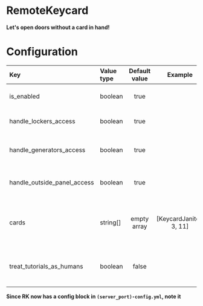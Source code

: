 # RemoteKeycard
**Let's open doors without a card in hand!**

# Configuration
Key | Value type | Default value | Example |  Description
:-- | :-- | :--: | :--: | :--
is_enabled | boolean | true || Enabling/disabling the plugin's functionality
handle_lockers_access | boolean | true || Enabling/disabling handling of access to lockers
handle_generators_access | boolean | true || Enabling/disabling handling of access to generators
handle_outside_panel_access | boolean | true || Enabling/disabling handling of access to the outsite nuke panel
cards | string[] | empty array | [KeycardJanitor, 3, 11] | Specific cards that are allowed to be handled by the plugin; empty means all cards are allowed
treat_tutorials_as_humans | boolean | false || Treats tutorials as humans and allows them to open use enabled features

**Since RK now has a config block in `(server_port)-config.yml`, note it**
